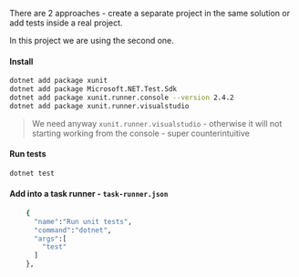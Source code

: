 There are 2 approaches - create a separate project in the same
solution or add tests inside a real project.

In this project we are using the second one.

#### Install

```bash
dotnet add package xunit
dotnet add package Microsoft.NET.Test.Sdk
dotnet add package xunit.runner.console --version 2.4.2
dotnet add package xunit.runner.visualstudio
```

> We need anyway `xunit.runner.visualstudio` - otherwise it will not
> starting working from the console - super counterintuitive

#### Run tests

```bash
dotnet test
```

#### Add into a task runner - `task-runner.json`

```bash
    {
      "name":"Run unit tests",
      "command":"dotnet",
      "args":[
        "test"
      ]
    },
```
